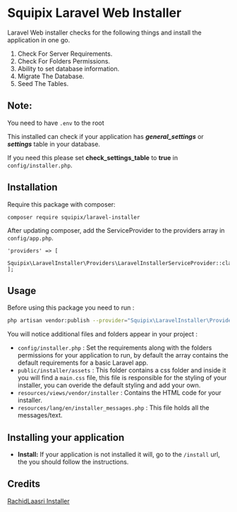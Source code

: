 # Squipix Laravel Web Installer

Laravel Web installer checks for the following things and install the application in one go.

1. Check For Server Requirements.
2. Check For Folders Permissions.
3. Ability to set database information.
4. Migrate The Database.
5. Seed The Tables.

## Note:
You need to have `.env` to the root

This installed can check if your application has ***general_settings*** or ***settings*** table in your database.

If you need this please set **check_settings_table** to **true** in `config/installer.php`. 

## Installation
Require this package with composer:
```
composer require squipix/laravel-installer
```


After updating composer, add the ServiceProvider to the providers array in `config/app.php`.

```
'providers' => [
    Squipix\LaravelInstaller\Providers\LaravelInstallerServiceProvider::class,
];
```

## Usage

Before using this package you need to run :
```bash
php artisan vendor:publish --provider="Squipix\LaravelInstaller\Providers\LaravelInstallerServiceProvider"
```

You will notice additional files and folders appear in your project :
 
 - `config/installer.php` : Set the requirements along with the folders permissions for your application to run, by default the array contains the default requirements for a basic Laravel app.
 - `public/installer/assets` : This folder contains a css folder and inside it you will find a `main.css` file, this file is responsible for the styling of your installer, you can overide the default styling and add your own.
 - `resources/views/vendor/installer` : Contains the HTML code for your installer.
 - `resources/lang/en/installer_messages.php` : This file holds all the messages/text.

## Installing your application
- **Install:** If your application is not installed it will, go to the `/install` url, the you should follow the instructions.


## Credits
[RachidLaasri Installer](https://github.com/RachidLaasri/LaravelInstaller)
